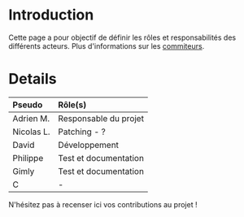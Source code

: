 # Introduction #

Cette page a pour objectif de définir les rôles et responsabilités des différents acteurs.
Plus d'informations sur les [commiteurs](http://code.google.com/p/piwam/people/list).

# Details #

| **Pseudo** | **Rôle(s)** |
|:-----------|:------------|
| Adrien M.  | Responsable du projet |
| Nicolas L. | Patching - ? |
| David      | Développement |
| Philippe   | Test et documentation |
| Gimly      | Test et documentation |
| C          | -           |

N'hésitez pas à recenser ici vos contributions au projet !